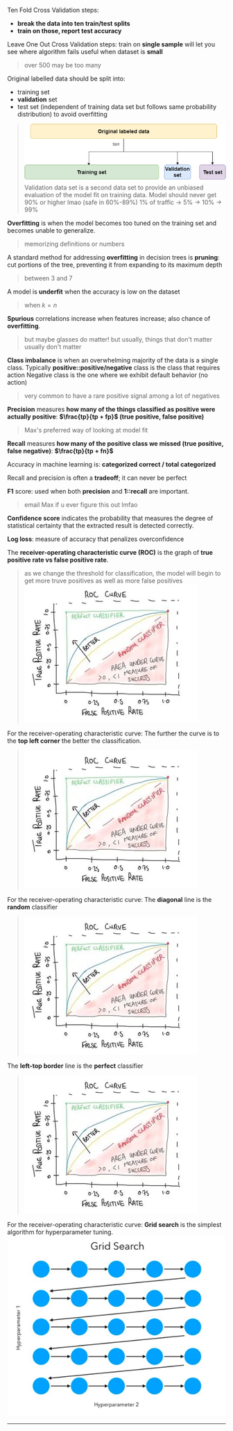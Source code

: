 Ten Fold Cross Validation steps: 
- **break the data into ten train/test splits**
- **train on those, report test accuracy**

Leave One Out Cross Validation steps: 
train on **single sample**
will let you see where algorithm fails
useful when dataset is **small**
> over 500 may be too many

Original labelled data should be split into:
- training set 
- **validation** set
- test set (independent of training data set but follows same probability distribution)
to avoid overfitting
> ![](z_attachments/Pasted%20image%2020250401141949.png)
> Validation data set is a second data set to provide an unbiased evaluation of the model fit on training data.
> Model should never get 90% or higher lmao (safe in 60%-89%)
> 1% of traffic -> 5% -> 10% -> 99%

**Overfitting** is when the model becomes too tuned on the training set and becomes unable to generalize.
> memorizing definitions or numbers

A standard method for addressing **overfitting** in decision trees is **pruning**: cut portions of the tree, preventing it from expanding to its maximum depth
> between 3 and 7

A model is **underfit** when the accuracy is low on the dataset
> when $k=n$

**Spurious** correlations increase when features increase; also chance of **overfitting**.
> but maybe glasses do matter!
> but usually, things that don't matter usually don't matter

**Class imbalance** is when an overwhelming majority of the data is a single class.
Typically **positive::positive/negative** class is the class that requires action
Negative class is the one where we exhibit default behavior (no action)
> very common to have a rare positive signal among a lot of negatives

**Precision** measures **how many of the things classified as positive were actually positive**: **$\frac{tp}{tp + fp}$ (true positive, false positive)**
> Max's preferred way of looking at model fit

**Recall** measures **how many of the positive class we missed (true positive, false negative)**: **$\frac{tp}{tp + fn}$**

Accuracy in machine learning is: **categorized correct / total categorized**

Recall and precision is often a **tradeoff**; it can never be perfect

**F1** score: used when both **precision** and **1::recall** are important.
> email Max if u ever figure this out lmfao

**Confidence score** indicates the probability that measures the degree of statistical certainty that the extracted result is detected correctly.

**Log loss**: measure of accuracy that penalizes overconfidence 

The **receiver-operating characteristic curve (ROC)** is the graph of **true positive rate vs false positive rate**. 
> as we change the threshold for classification, the model will begin to get more truve positives as well as more false positives
> ![](z_attachments/Pasted%20image%2020250401150637.png)


For the receiver-operating characteristic curve: 
The further the curve is to the **top left corner** the better the classification.
> ![](z_attachments/Pasted%20image%2020250401150637.png)

For the receiver-operating characteristic curve: 
The **diagonal** line is the **random** classifier
> ![](z_attachments/Pasted%20image%2020250401150637.png)

The **left-top border** line is the **perfect** classifier
> ![](z_attachments/Pasted%20image%2020250401150637.png)

For the receiver-operating characteristic curve: 
**Grid search** is the simplest algorithm for hyperparameter tuning. 
	![](z_attachments/Pasted%20image%2020250401152910.png)
***
